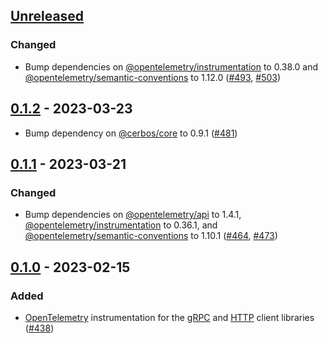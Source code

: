 ## [Unreleased]

### Changed

- Bump dependencies on [@opentelemetry/instrumentation](https://github.com/open-telemetry/opentelemetry-js/tree/main/experimental/packages/opentelemetry-instrumentation) to 0.38.0 and [@opentelemetry/semantic-conventions](https://github.com/open-telemetry/opentelemetry-js/tree/main/packages/opentelemetry-semantic-conventions) to 1.12.0 ([#493](https://github.com/cerbos/cerbos-sdk-javascript/pull/493), [#503](https://github.com/cerbos/cerbos-sdk-javascript/pull/503))

## [0.1.2] - 2023-03-23

- Bump dependency on [@cerbos/core](../core/README.md) to 0.9.1 ([#481](https://github.com/cerbos/cerbos-sdk-javascript/pull/481))

## [0.1.1] - 2023-03-21

### Changed

- Bump dependencies on [@opentelemetry/api](https://github.com/open-telemetry/opentelemetry-js/tree/main/api) to 1.4.1, [@opentelemetry/instrumentation](https://github.com/open-telemetry/opentelemetry-js/tree/main/experimental/packages/opentelemetry-instrumentation) to 0.36.1, and [@opentelemetry/semantic-conventions](https://github.com/open-telemetry/opentelemetry-js/tree/main/packages/opentelemetry-semantic-conventions) to 1.10.1 ([#464](https://github.com/cerbos/cerbos-sdk-javascript/pull/464), [#473](https://github.com/cerbos/cerbos-sdk-javascript/pull/473))

## [0.1.0] - 2023-02-15

### Added

- [OpenTelemetry](https://opentelemetry.io) instrumentation for the [gRPC](../grpc/README.md) and [HTTP](../http/README.md) client libraries ([#438](https://github.com/cerbos/cerbos-sdk-javascript/pull/438))

[unreleased]: https://github.com/cerbos/cerbos-sdk-javascript/compare/@cerbos/opentelemetry@0.1.2...HEAD
[0.1.2]: https://github.com/cerbos/cerbos-sdk-javascript/compare/@cerbos/opentelemetry@0.1.1...@cerbos/opentelemetry@0.1.2
[0.1.1]: https://github.com/cerbos/cerbos-sdk-javascript/compare/@cerbos/opentelemetry@0.1.0...@cerbos/opentelemetry@0.1.1
[0.1.0]: https://github.com/cerbos/cerbos-sdk-javascript/compare/a3dcb572e0eeff4c4d86c9cc66c1d0c7e59c4853...@cerbos/opentelemetry@0.1.0
